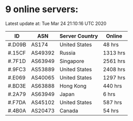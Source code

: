 # 9 online servers:

Latest update at: Tue Mar 24 21:10:16 UTC 2020

| ID | ASN | Server Country | Online |
| -- | --- | -------------- | ------ |
| #.D09B | AS174 | United States | 48 hrs |
| #.15CF | AS49392 | Russia | 1313 hrs |
| #.7F1D | AS63949 | Singapore | 2561 hrs |
| #.9FC3 | AS53889 | United States | 2408 hrs |
| #.E069 | AS40065 | United States | 1297 hrs |
| #.BD3E | AS63888 | Hong Kong | 440 hrs |
| #.2A79 | AS63949 | Japan | 6 hrs |
| #.F7DA | AS45102 | United States | 587 hrs |
| #.4B0A | AS20473 | Canada | 54 hrs |

